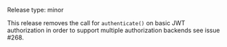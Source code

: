 Release type: minor

This release removes the call for `authenticate()` on basic JWT authorization in order
to support multiple authorization backends see issue #268.
